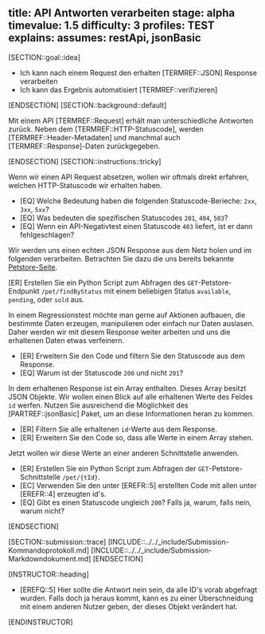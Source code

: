 title: API Antworten verarbeiten
stage: alpha
timevalue: 1.5
difficulty: 3
profiles: TEST
explains:
assumes: restApi, jsonBasic
---
[SECTION::goal::idea]

- Ich kann nach einem Request den erhalten [TERMREF::JSON] Response verarbeiten
- Ich kann das Ergebnis automatisiert [TERMREF::verifizieren]

[ENDSECTION]
[SECTION::background::default]

Mit einem API [TERMREF::Request] erhält man unterschiedliche Antworten zurück. Neben dem [TERMREF::HTTP-Statuscode],
werden [TERMREF::Header-Metadaten] und manchmal auch [TERMREF::Response]-Daten zurückgegeben.

[ENDSECTION]
[SECTION::instructions::tricky]

Wenn wir einen API Request absetzen, wollen wir oftmals direkt erfahren, welchen HTTP-Statuscode wir erhalten haben.

- [EQ] Welche Bedeutung haben die folgenden Statuscode-Berieche: `2xx`, `3xx`, `5xx`?
- [EQ] Was bedeuten die spezifischen Statuscodes `201`, `404`, `503`?
- [EQ] Wenn ein API-Negativtest einen Statuscode `403` liefert, ist er dann fehlgeschlagen?

Wir werden uns einen echten JSON Response aus dem Netz holen und im folgenden verarbeiten. Betrachten Sie dazu die
uns bereits bekannte [Petstore-Seite](https://petstore.swagger.io).

[ER] Erstellen Sie ein Python Script zum Abfragen des `GET`-Petstore-Endpunkt `/pet/findByStatus` mit einem beliebigen Status
`available`, `pending`, oder `sold` aus.

In einem Regressionstest möchte man gerne auf Aktionen aufbauen, die bestimmte Daten erzeugen, manipulieren oder einfach nur
Daten auslasen. Daher werden wir mit diesem Response weiter arbeiten und uns die erhaltenen Daten etwas verfeinern.

- [ER] Erweitern Sie den Code und filtern Sie den Statuscode aus dem Response.
- [EQ] Warum ist der Statuscode `200` und nicht `201`?

In dem erhaltenen Response ist ein Array enthalten. Dieses Array besitzt JSON Objekte. Wir wollen einen Blick auf alle
erhaltenen Werte des Feldes `id` werfen. Nutzen Sie ausreichend die Möglichkeit des [PARTREF::jsonBasic] Paket, um an diese
Informationen heran zu kommen.

- [ER] Filtern Sie alle erhaltenen `id`-Werte aus dem Response.
- [ER] Erweitern Sie den Code so, dass alle Werte in einem Array stehen.

Jetzt wollen wir diese Werte an einer anderen Schnittstelle anwenden.

- [ER] Erstellen Sie ein Python Script zum Abfragen der `GET`-Petstore-Schnittstelle `/pet/{tId}`.
- [EC] Verwenden Sie den unter [EREFR::5] erstellten Code mit allen unter [EREFR::4] erzeugten id's.
- [EQ] Gibt es einen Statuscode ungleich `200`? Falls ja, warum, falls nein, warum nicht?

[ENDSECTION]

[SECTION::submission::trace]
[INCLUDE::../../_include/Submission-Kommandoprotokoll.md]
[INCLUDE::../../_include/Submission-Markdowndokument.md]
[ENDSECTION]

[INSTRUCTOR::heading]

- [EREFQ::5] Hier sollte die Antwort nein sein, da alle ID's vorab abgefragt wurden. Falls doch ja heraus kommt, kann es zu einer Überschneidung mit einem anderen Nutzer geben, der dieses Objekt verändert hat.

[ENDINSTRUCTOR]

